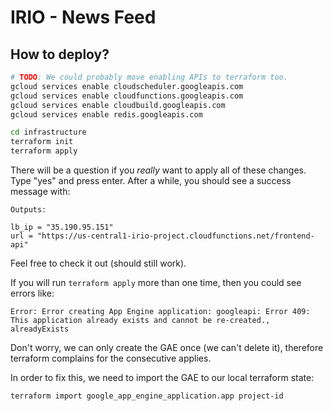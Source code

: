 # IRIO - News Feed

## How to deploy?

```bash
# TODO: We could probably move enabling APIs to terraform too.
gcloud services enable cloudscheduler.googleapis.com
gcloud services enable cloudfunctions.googleapis.com
gcloud services enable cloudbuild.googleapis.com
gcloud services enable redis.googleapis.com

cd infrastructure
terraform init
terraform apply
```

There will be a question if you *really* want to apply all of these changes. Type "yes" and press enter. After a while,
you should see a success message with:
```
Outputs:

lb_ip = "35.190.95.151"
url = "https://us-central1-irio-project.cloudfunctions.net/frontend-api"
```

Feel free to check it out (should still work).

If you will run `terraform apply` more than one time, then you could see errors like:

```
Error: Error creating App Engine application: googleapi: Error 409: This application already exists and cannot be re-created., alreadyExists
```

Don't worry, we can only create the GAE once (we can't delete it), therefore terraform complains for the consecutive applies.

In order to fix this, we need to import the GAE to our local terraform state:
```
terraform import google_app_engine_application.app project-id
```
